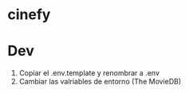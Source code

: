 # cinefy

# Dev

1. Copiar el .env.template y renombrar a .env
2. Cambiar las valriables de entorno (The MovieDB)